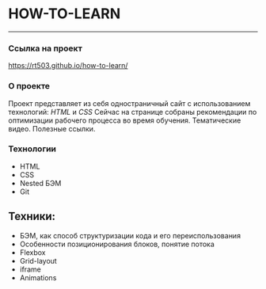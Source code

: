 # **HOW-TO-LEARN**
---
###  Ссылка на проект
https://rt503.github.io/how-to-learn/

### О проекте
Проект представляет из себя одностраничный сайт с использованием технологий: *HTML* и *CSS*
Сейчас на странице собраны рекомендации по оптимизации рабочего процесса во время обучения. Тематические видео. Полезные ссылки.

### Технологии
* HTML
* CSS
* Nested БЭМ
* Git 

## Техники:
* БЭМ, как способ структуризации кода и его переиспользования
* Особенности позиционирования блоков, понятие потока
* Flexbox 
* Grid-layout
* iframe
* Animations
